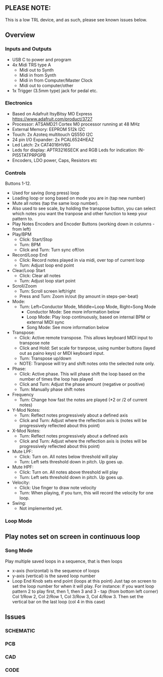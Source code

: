 ## PLEASE NOTE:
This is a low TRL device, and as such, please see known issues below.

## Overview
### Inputs and Outputs
- USB C to power and program
- 4x Midi TRS type A
  - Midi out to Synth
  - Midi in from Synth
  - Midi in from Computer/Master Clock
  - Midi out to computer/other
- 1x Trigger (3.5mm type) jack for pedal etc.

### Electronics
- Based on Adafruit ItsyBitsy MO Express https://www.adafruit.com/product/3727
- Processor: ATSAMD21 Cortex M0 processor running at 48 MHz
- External Memory: EEPROM 512k I2C
- Touch: 2x Azoteq multitouch QS550 I2C
- 24 pin I/O Expander: 2x PCAL6524HEAZ 
- Led Latch: 2x CAT4016HV6G
- Leds for display: APTR3216SECK and RGB Leds for indication: IN-PI55TATPRPGPB 
- Encoders, LDO power, Caps, Resistors etc

### Controls

Buttons 1-12.  
- Used for saving (long press) loop
- Loading loop or song based on mode you are in (tap new number)
- Mute all notes (tap the same loop number).
- Also used to see scale, by holding the transpose button, you can select which notes you want the tranpose and other function to keep your pattern to.
- Play Notes
Encoders and Encoder Buttons (working down in columns - from left)
- Play/BPM
  - Click:  Start/Stop
  - Turn:  BPM
  - Click and Turn: Turn sync off/on
- Record/Loop End
  - Click: Record notes played in via midi, over top of current loop
  - Turn:  Adjust loop end point
- Clear/Loop Start
  - Click: Clear all notes
  - Turn: Adjust loop start point
- Scroll/Zoom
  - Turn: Scroll screen left/right
  - Press and Turn: Zoom in/out (by amount in steps-per-beat)
- Mode:
  - Turn: Left=Conductor Mode, Middle=Loop Mode, Right=Song Mode
    - Conductor Mode: See more information below
    - Loop Mode: Play loop continuously, based on internal BPM or external MIDI sync
    - Song Mode: See more information below
- Transpose:
  - Click: Active remote transpose.  This allows keyboard MIDI input to transpose note
  - Click and Hold: Set scale for tranpose, using number buttons (layed out as paino keys) or MIDI keyboard input.  
  - Turn: Transpose up/down
  - NOTE: Tranpose will try and shift notes onto the selected note only.
- Phase:
  - Click: Active phase.  This will phase shift the loop based on the number of times the loop has played
  - Click and Turn: Adjust the phase amount (negative or positive)
  - Turn: Manually phase shift notes
- Frequency
  - Turn: Change how fast the notes are played (*2 or /2 of current notes)
- Y-Mod Notes:
  - Turn: Reflect notes progressively about a defined axis
  - Click and Turn: Adjust where the reflection axis is (notes will be progressively reflected about this point)
- X-Mod Notes:
  - Turn: Reflect notes progressively about a defined axis
  - Click and Turn: Adjust where the reflection axis is (notes will be progressively reflected about this point)
- Mute LPF:
  - Click: Turn on.  All notes below threshold will play
  - Turn: Left sets threshold down in pitch.  Up goes up.
- Mute HPF:
  - Click: Turn on.  All notes above threshold will play
  - Turn: Left sets threshold down in pitch.  Up goes up.  
- Velocity:
  - Click: Use finger to draw note velocity
  - Turn: When playing, if you turn, this will record the velocity for one loop.
- Swing:
  - Not implemented yet.
 

 ### Loop Mode
 Play notes set on screen in continuous loop
 - 
 
 ### Song Mode
 Play multiple saved loops in a sequence, that is then loops
 - x-axis (horizontal) is the sequence of loops
 - y-axis (vertical) is the saved loop number
 - Loop End Knob sets end point (loops at this point)
Just tap on screen to set the loop number for when it will play.  For instance: if you want loop pattern 2 to play first, then 1, then 3 and 3 - tap (from bottom left corner) Col 1/Row 2, Col 2/Row 1, Col 3/Row 3, Col 4/Row 3.  Then set the vertical bar on the last loop (col 4 in this case)

 


## Issues

### SCHEMATIC

### PCB

### CAD

### CODE

